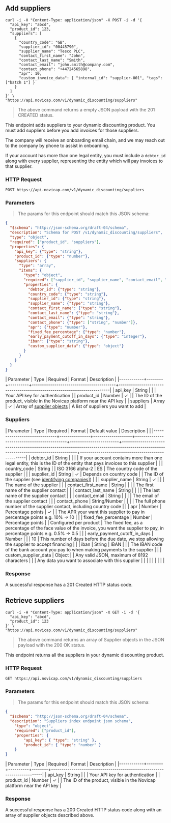 ## Add suppliers

```shell
curl -i -H "Content-Type: application/json" -X POST -i -d '{
  "api_key": "abcd",
  "product_id": 123,
  "suppliers": [
    {
      "country_code": "GB",
      "supplier_id": "00445790",
      "supplier_name": "Tesco PLC",
      "contact_first_name": "John",
      "contact_last_name": "Smith",
      "contact_email": "john.smith@company.com",
      "contact_phone": "+44724565898",
      "apr": 10,
      "custom_invoice_data": { "internal_id": "supplier-001", "tags": ["batch 1"] }
    }
  ]
}' \
"https://api.novicap.com/v1/dynamic_discounting/suppliers"
```

> The above command returns a empty JSON payload with the 201 CREATED status.

This endpoint adds suppliers to your dynamic discounting product. You must add suppliers before you add invoices for those suppliers.

The company will receive an onboarding email chain, and we may reach out to the company by phone to assist in onboarding.

If your account has more than one legal entity, you must include a `debtor_id` along with every supplier, representing the entity which will pay invoices to that supplier.


### HTTP Request

`POST https://api.novicap.com/v1/dynamic_discounting/suppliers`

### Parameters

> The params for this endpoint should match this JSON schema:

```json
{
  "$schema": "http://json-schema.org/draft-04/schema",
  "description": "Schema for POST /v1/dynamic_discounting/suppliers",
  "type": "object",
  "required": ["product_id", "suppliers"],
  "properties": {
    "api_key": {"type": "string"},
    "product_id": {"type": "number"},
    "suppliers": {
      "type": "array",
      "items": {
        "type": "object",
        "required": ["supplier_id", "supplier_name", "contact_email", "apr"],
        "properties": {
          "debtor_id": {"type": "string"},
          "country_code": {"type": "string"},
          "supplier_id": {"type": "string"},
          "supplier_name": {"type": "string"},
          "contact_first_name": {"type": "string"},
          "contact_last_name": {"type": "string"},
          "contact_email": {"type": "string"},
          "contact_phone": {"type": ["string", "number"]},
          "apr": {"type": "number"},
          "fixed_fee_percentage": {"type": "number"},
          "early_payment_cutoff_in_days": {"type": "integer"},
          "iban": {"type": "string"},
          "custom_supplier_data": {"type": "object"}
        }
      }
    }
  }
}
```

| Parameter  | Type   | Required | Format                                  | Description                                                             |
|------------+--------+----------+-----------------------------------------+-------------------------------------------------------------------------|
| api_key    | String |          |                                         | Your API key for authentication                                         |
| product_id | Number | ✓        |                                         | The ID of the product, visible in the Novicap platform near the API key |
| suppliers  | Array  | ✓        | Array of [supplier objects](#suppliers) | A list of suppliers you want to add                                     |

### Suppliers

| Parameter                    | Type          | Required          | Format                                     | Default value          | Description                                                                                                                          |                                                   |
|------------------------------+---------------+-------------------+--------------------------------------------+------------------------+--------------------------------------------------------------------------------------------------------------------------------------+---------------------------------------------------|
| debtor_id                    | String        |                   |                                            |                        | If your account contains more than one legal entity, this is the ID of the entity that pays invoices to this supplier                |                                                   |
| country_code                 | String        |                   | ISO 3166 alpha-2                           | ES                     | The country code of the supplier                                                                                                     |                                                   |
| supplier_id                  | String        | ✓                 | Depends on country code                    |                        | The ID of the supplier (see [identifying companies](#identifying-companies)])                                                        |                                                   |
| supplier_name                | String        | ✓                 |                                            |                        | The name of the supplier                                                                                                             |                                                   |
| contact_first_name           | String        |                   |                                            |                        | The first name of the supplier contact                                                                                               |                                                   |
| contact_last_name            | String        |                   |                                            |                        | The last name of the supplier contact                                                                                                |                                                   |
| contact_email                | String        |                   |                                            |                        | The email of the supplier contact                                                                                                    |                                                   |
| contact_phone                | String/Number |                   |                                            |                        | The full phone number of the supplier contact, including country code                                                                |                                                   |
| apr                          | Number        | Percentage points | ✓                                          |                        | The APR your want this supplier to pay in percentage points e.g. 10% -> 10                                                           |                                                   |
| fixed_fee_percentage         | Number        | Percentage points |                                            | Configured per product | The fixed fee, as a percentage of the face value of the invoice, you want the supplier to pay, in percentage points e.g. 0.5% -> 0.5 |                                                   |
| early_payment_cutoff_in_days | Number        |                   |                                            | 10                     | This number of days before the due date, we stop allowing the supplier to accept financing                                           |                                                   |
| iban                         | String        | IBAN              |                                            |                        | The IBAN code of the bank account you pay to when making payments to the supplier                                                    |                                                   |
| custom_supplier_data         | Object        |                   | Any valid JSON, maximum of 8192 characters |                        |                                                                                                                                      | Any data you want to associate with this supplier |
|                              |               |                   |                                            |                        |                                                                                                                                      |                                                   |

### Response

A successful response has a 201 Created HTTP status code.

## Retrieve suppliers

```shell
curl -i -H "Content-Type: application/json" -X GET -i -d '{
  "api_key": "abcd",
  "product_id": 123
}' \
"https://api.novicap.com/v1/dynamic_discounting/suppliers"
```

> The above command returns an array of Supplier objects in the JSON payload with the 200 OK status.

This endpoint returns all the suppliers in your dynamic discounting product.


### HTTP Request

`GET https://api.novicap.com/v1/dynamic_discounting/suppliers`

### Parameters

> The params for this endpoint should match this JSON schema:

```json
{
  "$schema": "http://json-schema.org/draft-04/schema",
  "description": "Suppliers index endpoint json schema",
	"type": "object",
	"required": ["product_id"],
	"properties": {
		"api_key": { "type": "string" },
		"product_id": { "type": "number" }
	}
}
```

| Parameter  | Type   | Required | Format | Description                                                             |
|------------+--------+----------+--------+-------------------------------------------------------------------------|
| api_key    | String |          |        | Your API key for authentication                                         |
| product_id | Number | ✓        |        | The ID of the product, visible in the Novicap platform near the API key |


### Response

A successful response has a 200 Created HTTP status code along with an array of supplier objects described above.
